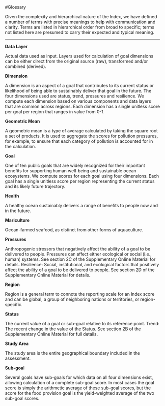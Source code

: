#Glossary<!---Taken from Conceptual Guide v2 --->Given the complexity and hierarchical nature of the Index, we have defined a number of terms with precise meanings to help with communication and clarity. Terms are listed in hierarchical order from broad to specific; terms not listed here are presumed to carry their expected and typical meaning.******Data Layer**Actual data used as input. Layers used for calculation of goal dimensions can be either direct from the original source (raw), transformed and/or combined (derived).**Dimension**A dimension is an aspect of a goal that contributes to its current status or likelihood of being able to sustainably deliver that goal in the future. The four dimensions used are status, trend, pressures and resilience. We compute each dimension based on various components and data layers that are common across regions. Each dimension has a single unitless score per goal per region that ranges in value from 0-1.**Geometric Mean**A geometric mean is a type of average calculated by taking the square root a set of products. It is used to aggregate the scores for pollution pressures, for example, to ensure that each category of pollution is accounted for in the calculation.**Goal**One of ten public goals that are widely recognized for their important benefits for supporting human well-being and sustainable ocean ecosystems. We compute scores for each goal using four dimensions. Each goal has a single unitless score per region representing the current status and its likely future trajectory.**Health**A healthy ocean sustainably delivers a range of benefits to people now and in the future.**Mariculture**Ocean-farmed seafood, as distinct from other forms of aquaculture.**Pressures**Anthropogenic stressors that negatively affect the ability of a goal to be delivered to people. Pressures can affect either ecological or social (i.e., human) systems. See section 2C of the Supplementary Online Material for details.Resilience: Social, institutional, and ecological factors that positively affect the ability of a goal to be delivered to people. See section 2D of the Supplementary Online Material for details.**Region**Region is a general term to connote the reporting scale for an Index score and can be global, a group of neighboring nations or territories, or region- specific.**Status**The current value of a goal or sub-goal relative to its reference point.Trend: The recent change in the value of the Status. See section 2B of the Supplementary Online Material for full details.**Study Area**The study area is the entire geographical boundary included in the assessment. **Sub-goal**Several goals have sub-goals for which data on all four dimensions exist, allowing calculation of a complete sub-goal score. In most cases the goal score is simply the arithmetic average of these sub-goal scores, but the score for the food provision goal is the yield-weighted average of the two sub-goal scores.